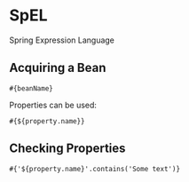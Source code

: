 
# SpEL

Spring Expression Language

## Acquiring a Bean

```
#{beanName}
```

Properties can be used:

```
#{${property.name}}
```

## Checking Properties

```
#{'${property.name}'.contains('Some text')}
```
